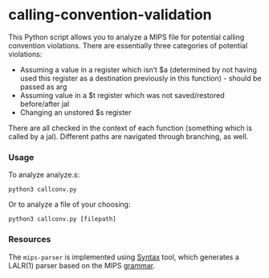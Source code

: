 # calling-convention-validation

This Python script allows you to analyze a MIPS file for potential calling convention violations. There are essentially three categories of potential violations:
* Assuming a value in a register which isn’t $a (determined by not having used this register as a destination previously in this function) - should be passed as arg 
* Assuming value in a $t register which was not saved/restored before/after jal 
* Changing an unstored $s register 

There are all checked in the context of each function (something which is called by a jal). Different paths are navigated through branching, as well.

### Usage 

To analyze analyze.s:

```
python3 callconv.py
```

Or to analyze a file of your choosing:

```
python3 callconv.py [filepath]
```

### Resources

The `mips-parser` is implemented using [Syntax](https://github.com/DmitrySoshnikov/syntax) tool, which generates a LALR(1) parser based on the MIPS [grammar](https://github.com/DmitrySoshnikov/mips-parser/blob/master/mips.g).
